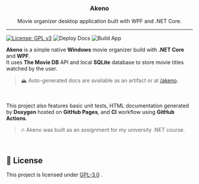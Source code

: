 <p align="center">
  <h3 align="center">Akeno</h3>
  <p align="center">Movie organizer desktop application built with WPF and .NET Core.</p>
</p>

***
[![License: GPL v3](https://img.shields.io/badge/License-GPLv3-blue.svg)](https://www.gnu.org/licenses/gpl-3.0) ![Deploy Docs](https://github.com/RangerDigital/akeno/workflows/Generate%20and%20deploy%20docs./badge.svg) ![Build App](https://github.com/RangerDigital/akeno/workflows/Build%20.NET%20Core%20Desktop%20App/badge.svg)

**Akeno** is a simple native **Windows** movie organizer build with **.NET Core** and **WPF**.  
It uses **The Movie DB** API and local **SQLite** database to store movie titles watched by the user.

> 🏔 Auto-generated docs are available as an artifact or at [/akeno](https://rangerdigital.github.io/akeno/).

<br>

This project also features basic unit tests, HTML documentation generated by **Doxygen** hosted on **GitHub Pages**, and **CI** workflow using **GitHub Actions**.

> 🔥 Akeno was built as an assignment for my university .NET course.

<br>

## 📃 License
This project is licensed under [GPL-3.0](https://choosealicense.com/licenses/gpl-3.0/) .
